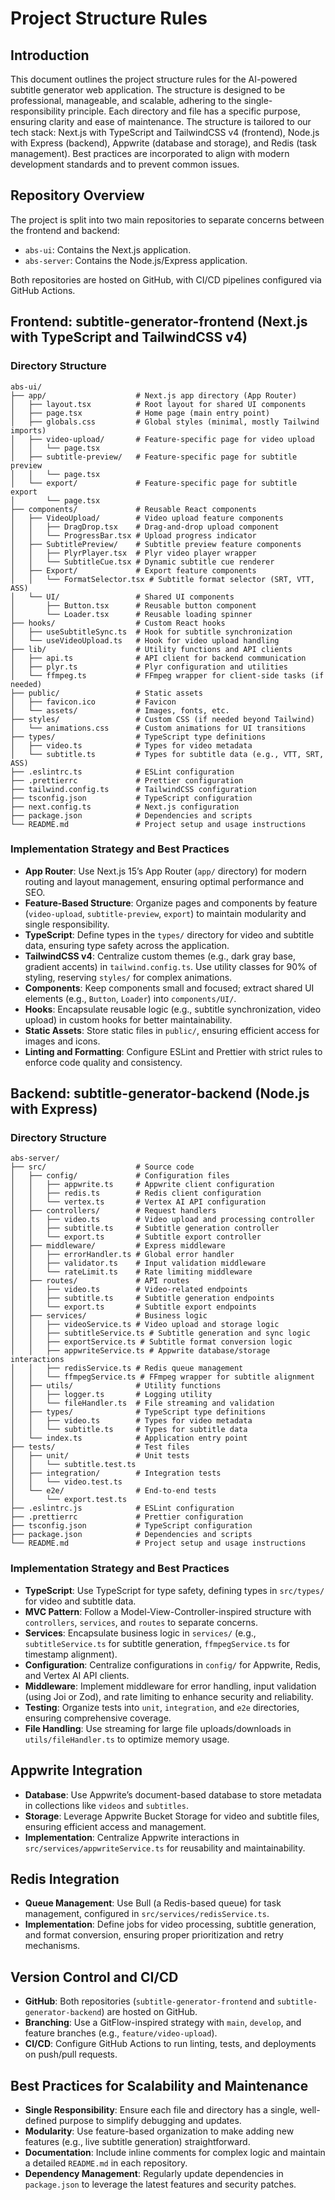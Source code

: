 # Project Structure Rules

## Introduction

This document outlines the project structure rules for the AI-powered subtitle generator web application. The structure is designed to be professional, manageable, and scalable, adhering to the single-responsibility principle. Each directory and file has a specific purpose, ensuring clarity and ease of maintenance. The structure is tailored to our tech stack: Next.js with TypeScript and TailwindCSS v4 (frontend), Node.js with Express (backend), Appwrite (database and storage), and Redis (task management). Best practices are incorporated to align with modern development standards and to prevent common issues.

## Repository Overview

The project is split into two main repositories to separate concerns between the frontend and backend:

- `abs-ui`: Contains the Next.js application.
- `abs-server`: Contains the Node.js/Express application.

Both repositories are hosted on GitHub, with CI/CD pipelines configured via GitHub Actions.

## Frontend: subtitle-generator-frontend (Next.js with TypeScript and TailwindCSS v4)

### Directory Structure

```
abs-ui/
├── app/                    # Next.js app directory (App Router)
│   ├── layout.tsx          # Root layout for shared UI components
│   ├── page.tsx            # Home page (main entry point)
│   ├── globals.css         # Global styles (minimal, mostly Tailwind imports)
│   ├── video-upload/       # Feature-specific page for video upload
│   │   └── page.tsx
│   ├── subtitle-preview/   # Feature-specific page for subtitle preview
│   │   └── page.tsx
│   └── export/             # Feature-specific page for subtitle export
│       └── page.tsx
├── components/             # Reusable React components
│   ├── VideoUpload/        # Video upload feature components
│   │   ├── DragDrop.tsx    # Drag-and-drop upload component
│   │   └── ProgressBar.tsx # Upload progress indicator
│   ├── SubtitlePreview/    # Subtitle preview feature components
│   │   ├── PlyrPlayer.tsx  # Plyr video player wrapper
│   │   └── SubtitleCue.tsx # Dynamic subtitle cue renderer
│   ├── Export/             # Export feature components
│   │   └── FormatSelector.tsx # Subtitle format selector (SRT, VTT, ASS)
│   └── UI/                 # Shared UI components
│       ├── Button.tsx      # Reusable button component
│       └── Loader.tsx      # Reusable loading spinner
├── hooks/                  # Custom React hooks
│   ├── useSubtitleSync.ts  # Hook for subtitle synchronization
│   └── useVideoUpload.ts   # Hook for video upload handling
├── lib/                    # Utility functions and API clients
│   ├── api.ts              # API client for backend communication
│   ├── plyr.ts             # Plyr configuration and utilities
│   └── ffmpeg.ts           # FFmpeg wrapper for client-side tasks (if needed)
├── public/                 # Static assets
│   ├── favicon.ico         # Favicon
│   └── assets/             # Images, fonts, etc.
├── styles/                 # Custom CSS (if needed beyond Tailwind)
│   └── animations.css      # Custom animations for UI transitions
├── types/                  # TypeScript type definitions
│   ├── video.ts            # Types for video metadata
│   └── subtitle.ts         # Types for subtitle data (e.g., VTT, SRT, ASS)
├── .eslintrc.ts            # ESLint configuration
├── .prettierrc             # Prettier configuration
├── tailwind.config.ts      # TailwindCSS configuration
├── tsconfig.json           # TypeScript configuration
├── next.config.ts          # Next.js configuration
├── package.json            # Dependencies and scripts
└── README.md               # Project setup and usage instructions
```

### Implementation Strategy and Best Practices

- **App Router**: Use Next.js 15’s App Router (`app/` directory) for modern routing and layout management, ensuring optimal performance and SEO.
- **Feature-Based Structure**: Organize pages and components by feature (`video-upload`, `subtitle-preview`, `export`) to maintain modularity and single responsibility.
- **TypeScript**: Define types in the `types/` directory for video and subtitle data, ensuring type safety across the application.
- **TailwindCSS v4**: Centralize custom themes (e.g., dark gray base, gradient accents) in `tailwind.config.ts`. Use utility classes for 90% of styling, reserving `styles/` for complex animations.
- **Components**: Keep components small and focused; extract shared UI elements (e.g., `Button`, `Loader`) into `components/UI/`.
- **Hooks**: Encapsulate reusable logic (e.g., subtitle synchronization, video upload) in custom hooks for better maintainability.
- **Static Assets**: Store static files in `public/`, ensuring efficient access for images and icons.
- **Linting and Formatting**: Configure ESLint and Prettier with strict rules to enforce code quality and consistency.

## Backend: subtitle-generator-backend (Node.js with Express)

### Directory Structure

```
abs-server/
├── src/                    # Source code
│   ├── config/             # Configuration files
│   │   ├── appwrite.ts     # Appwrite client configuration
│   │   ├── redis.ts        # Redis client configuration
│   │   └── vertex.ts       # Vertex AI API configuration
│   ├── controllers/        # Request handlers
│   │   ├── video.ts        # Video upload and processing controller
│   │   ├── subtitle.ts     # Subtitle generation controller
│   │   └── export.ts       # Subtitle export controller
│   ├── middleware/         # Express middleware
│   │   ├── errorHandler.ts # Global error handler
│   │   ├── validator.ts    # Input validation middleware
│   │   └── rateLimit.ts    # Rate limiting middleware
│   ├── routes/             # API routes
│   │   ├── video.ts        # Video-related endpoints
│   │   ├── subtitle.ts     # Subtitle generation endpoints
│   │   └── export.ts       # Subtitle export endpoints
│   ├── services/           # Business logic
│   │   ├── videoService.ts # Video upload and storage logic
│   │   ├── subtitleService.ts # Subtitle generation and sync logic
│   │   ├── exportService.ts # Subtitle format conversion logic
│   │   ├── appwriteService.ts # Appwrite database/storage interactions
│   │   ├── redisService.ts # Redis queue management
│   │   └── ffmpegService.ts # FFmpeg wrapper for subtitle alignment
│   ├── utils/              # Utility functions
│   │   ├── logger.ts       # Logging utility
│   │   └── fileHandler.ts  # File streaming and validation
│   ├── types/              # TypeScript type definitions
│   │   ├── video.ts        # Types for video metadata
│   │   └── subtitle.ts     # Types for subtitle data
│   └── index.ts            # Application entry point
├── tests/                  # Test files
│   ├── unit/               # Unit tests
│   │   └── subtitle.test.ts
│   ├── integration/        # Integration tests
│   │   └── video.test.ts
│   └── e2e/                # End-to-end tests
│       └── export.test.ts
├── .eslintrc.js            # ESLint configuration
├── .prettierrc             # Prettier configuration
├── tsconfig.json           # TypeScript configuration
├── package.json            # Dependencies and scripts
└── README.md               # Project setup and usage instructions
```

### Implementation Strategy and Best Practices

- **TypeScript**: Use TypeScript for type safety, defining types in `src/types/` for video and subtitle data.
- **MVC Pattern**: Follow a Model-View-Controller-inspired structure with `controllers`, `services`, and `routes` to separate concerns.
- **Services**: Encapsulate business logic in `services/` (e.g., `subtitleService.ts` for subtitle generation, `ffmpegService.ts` for timestamp alignment).
- **Configuration**: Centralize configurations in `config/` for Appwrite, Redis, and Vertex AI API clients.
- **Middleware**: Implement middleware for error handling, input validation (using Joi or Zod), and rate limiting to enhance security and reliability.
- **Testing**: Organize tests into `unit`, `integration`, and `e2e` directories, ensuring comprehensive coverage.
- **File Handling**: Use streaming for large file uploads/downloads in `utils/fileHandler.ts` to optimize memory usage.

## Appwrite Integration

- **Database**: Use Appwrite’s document-based database to store metadata in collections like `videos` and `subtitles`.
- **Storage**: Leverage Appwrite Bucket Storage for video and subtitle files, ensuring efficient access and management.
- **Implementation**: Centralize Appwrite interactions in `src/services/appwriteService.ts` for reusability and maintainability.

## Redis Integration

- **Queue Management**: Use Bull (a Redis-based queue) for task management, configured in `src/services/redisService.ts`.
- **Implementation**: Define jobs for video processing, subtitle generation, and format conversion, ensuring proper prioritization and retry mechanisms.

## Version Control and CI/CD

- **GitHub**: Both repositories (`subtitle-generator-frontend` and `subtitle-generator-backend`) are hosted on GitHub.
- **Branching**: Use a GitFlow-inspired strategy with `main`, `develop`, and feature branches (e.g., `feature/video-upload`).
- **CI/CD**: Configure GitHub Actions to run linting, tests, and deployments on push/pull requests.

## Best Practices for Scalability and Maintenance

- **Single Responsibility**: Ensure each file and directory has a single, well-defined purpose to simplify debugging and updates.
- **Modularity**: Use feature-based organization to make adding new features (e.g., live subtitle generation) straightforward.
- **Documentation**: Include inline comments for complex logic and maintain a detailed `README.md` in each repository.
- **Dependency Management**: Regularly update dependencies in `package.json` to leverage the latest features and security patches.
